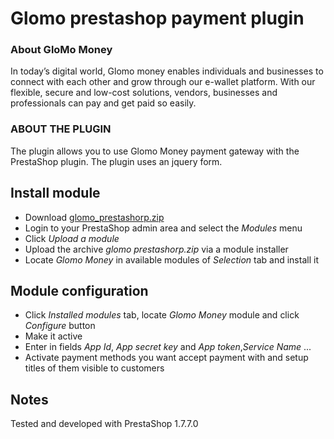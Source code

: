 # Glomo prestashop payment plugin

### About GloMo Money

In today’s digital world, Glomo money enables individuals and businesses to connect with each other and grow through our e-wallet platform. With our flexible, secure and low-cost solutions, vendors, businesses and professionals can pay and get paid so easily.

 ### ABOUT THE PLUGIN

The plugin allows you to use Glomo Money payment gateway with the PrestaShop plugin. The plugin uses an jquery form.

## Install module

  * Download [glomo_prestashorp.zip](https://github.com/glomoapp/glomo_prestashop_payment_plugin/raw/master/glomo_prestashorp.zip)
  * Login to your PrestaShop admin area and select the _Modules_ menu
  * Click _Upload a module_
  * Upload the archive _glomo prestashorp.zip_ via a module installer
  * Locate  _Glomo Money_  in available modules of _Selection_ tab and install it

## Module configuration

  * Click _Installed modules_ tab, locate _Glomo Money_ module and click _Configure_ button
  * Make it active
  * Enter in fields _App Id_, _App secret key_  and _App token_,_Service Name_ ... 
  * Activate payment methods you want accept payment with and setup titles of them visible to customers
  
## Notes

Tested and developed with PrestaShop 1.7.7.0
